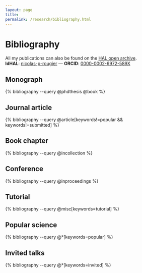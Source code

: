 ```yaml
---
layout: page
title: 
permalink: /research/bibliography.html
---
```


# Bibliography

All my publications can also be found on the
[HAL open archive](https://cv.archives-ouvertes.fr/nicolas-p-rougier).  
**IdHAL**: [nicolas-p-rougier](https://cv.archives-ouvertes.fr/nicolas-p-rougier)
 — 
**ORCID**: [0000-0002-6972-589X](http://orcid.org/0000-0002-6972-589X)  



## Monograph
{% bibliography --query @phdthesis @book %}

## Journal article
{% bibliography --query @article[keywords!=popular && keywords!=submitted] %}

## Book chapter
{% bibliography --query @incollection %}

## Conference
{% bibliography --query @inproceedings %}

## Tutorial
{% bibliography --query @misc[keywords=tutorial] %}

## Popular science
{% bibliography --query @*[keywords=popular] %}

## Invited talks
{% bibliography --query @*[keywords=invited] %}
